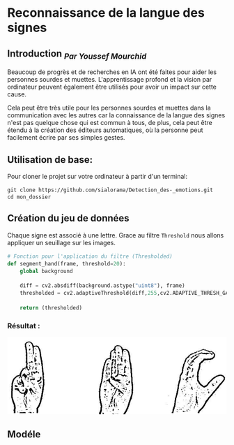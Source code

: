 # Reconnaissance de la langue des signes

## Introduction <sub><i>Par Youssef Mourchid</i></sub>

Beaucoup de progrès et de recherches en IA ont été faites pour aider les personnes sourdes et muettes. L'apprentissage profond et la vision par ordinateur peuvent également être utilisés pour avoir un impact sur cette cause.

Cela peut être très utile pour les personnes sourdes et muettes dans la communication avec les autres car la connaissance de la langue des signes n'est pas quelque chose qui est commun à tous, de plus, cela peut être étendu à la création des éditeurs automatiques, où la personne peut facilement écrire par ses simples gestes.

## Utilisation de base:
Pour cloner le projet sur votre ordinateur à partir d'un terminal:
```
git clone https://github.com/sialorama/Detection_des-_emotions.git
cd mon_dossier
```
## Création du jeu de données
Chaque signe est associé à une lettre. Grace au filtre ```Threshold``` nous allons appliquer un seuillage sur les images.
```python
# Fonction pour l'application du filtre (Thresholded)
def segment_hand(frame, threshold=20):
    global background
    
    diff = cv2.absdiff(background.astype("uint8"), frame)
    thresholded = cv2.adaptiveThreshold(diff,255,cv2.ADAPTIVE_THRESH_GAUSSIAN_C, cv2.THRESH_BINARY,11,2)
    
    return (thresholded)
```
### Résultat :
![image](img/seuillage.png)
   
## Modéle
